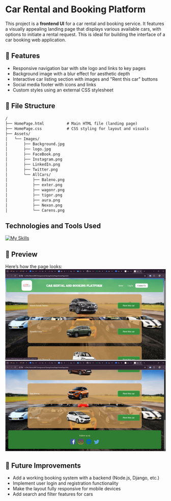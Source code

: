 
# Car Rental and Booking Platform

This project is a **frontend UI** for a car rental and booking service. It features a visually appealing landing page that displays various available cars, 
with options to initiate a rental request. This is ideal for building the interface of a car booking web application.


## 🚗 Features

- Responsive navigation bar with site logo and links to key pages
- Background image with a blur effect for aesthetic depth
- Interactive car listing section with images and "Rent this car" buttons
- Social media footer with icons and links
- Custom styles using an external CSS stylesheet


## 📁 File Structure

```
/
├── HomePage.html          # Main HTML file (landing page)
├── HomePage.css           # CSS styling for layout and visuals
├── Assets/
│   └── Images/
│       ├── Background.jpg
│       ├── logo.jpg
│       ├── FaceBook.png
│       ├── Instagram.png
│       ├── LinkedIn.png
│       ├── Twitter.png
│       └── AllCars/
│           ├── Baleno.png
│           ├── exter.png
│           ├── wagonr.png
│           ├── tigor.png
│           ├── aura.png
│           ├── Nexon.png
│           └── Carens.png
```


## Technologies and Tools Used

[![My Skills](https://skillicons.dev/icons?i=html,css,vscode)](https://skillicons.dev) 



## 📸 Preview

Here’s how the page looks:
![Project Preview](Home_Page_Header.png)
![Project Preview](Home_Page_Footer.png)

## 🔗 Future Improvements

- Add a working booking system with a backend (Node.js, Django, etc.)
- Implement user login and registration functionality
- Make the layout fully responsive for mobile devices
- Add search and filter features for cars








